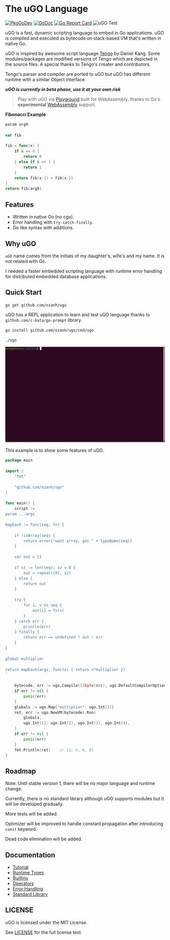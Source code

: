 # The uGO Language

[![PkgGoDev](https://pkg.go.dev/badge/ozanh/ugo)](https://pkg.go.dev/ozanh/ugo)
[![GoDoc](https://godoc.org/github.com/ozanh/ugo?status.svg)](https://godoc.org/github.com/ozanh/ugo)
[![Go Report Card](https://goreportcard.com/badge/github.com/ozanh/ugo)](https://goreportcard.com/report/github.com/ozanh/ugo)
![uGO Test](https://github.com/ozanh/ugo/workflows/test/badge.svg)

uGO is a fast, dynamic scripting language to embed in Go applications.
uGO is compiled and executed as bytecode on stack-based VM that's written
in native Go.

uGO is inspired by awesome script language [Tengo](https://github.com/d5/tengo)
by Daniel Kang. Some modules/packages are modified versions of Tengo which are
depicted in the source files. A special thanks to Tengo's creater and
contributors.

Tengo's parser and compiler are ported to uGO but uGO has different runtime with
a similar Object interface.

**_uGO is currently in beta phase, use it at your own risk_**

> Play with uGO via [Playground](https://play.verigraf.com) built for
WebAssembly, thanks to Go's __experimental__
[WebAssembly](https://github.com/golang/go/wiki/WebAssembly) support.

**Fibonacci Example**

```go
param arg0

var fib

fib = func(x) {
    if x == 0 {
        return 0
    } else if x == 1 {
        return 1
    }
    return fib(x-1) + fib(x-2)
}
return fib(arg0)
```

## Features

* Written in native Go (no cgo).
* Error handling with `try-catch-finally`.
* Go like syntax with additions.

## Why uGO

`uGO` name comes from the initials of my daughter's, wife's and my name. It is
not related with Go.

I needed a faster embedded scripting language with runtime error handling for
distributed embedded database applications.

## Quick Start

`go get github.com/ozanh/ugo`

uGO has a REPL application to learn and test uGO language thanks to
`github.com/c-bata/go-prompt` library.

`go install github.com/ozanh/ugo/cmd/ugo`

`./ugo`

![repl-gif](https://github.com/ozanh/ugo/blob/main/docs/repl.gif)

This example is to show some features of uGO.

```go
package main

import (
    "fmt"

    "github.com/ozanh/ugo"
)

func main() {
    script := `
param ...args

mapEach := func(seq, fn) {

    if !isArray(seq) {
        return error("want array, got " + typeName(seq))
    }

    var out = []

    if sz := len(seq); sz > 0 {
        out = repeat([0], sz)
    } else {
        return out
    }

    try {
        for i, v in seq {
            out[i] = fn(v)
        }
    } catch err {
        println(err)
    } finally {
        return err == undefined ? out : err
    }
}

global multiplier

return mapEach(args, func(x) { return x*multiplier })
`

    bytecode, err := ugo.Compile([]byte(src), ugo.DefaultCompilerOptions)
    if err != nil {
        panic(err)
    }
    globals := ugo.Map{"multiplier": ugo.Int(2)}
    ret, err := ugo.NewVM(bytecode).Run(
        globals,
        ugo.Int(1), ugo.Int(2), ugo.Int(3), ugo.Int(4),
    )
    if err != nil {
        panic(err)
    }
    fmt.Println(ret)    // [2, 4, 6, 8]
}
```

## Roadmap

Note: Until stable version 1, there will be no major language and runtime
change.

Currently, there is no standard library although uGO supports modules but it
will be developed gradually.

More tests will be added.

Optimizer will be improved to handle constant propagation after introducing
`const` keyword.

Dead code elimination will be added.

## Documentation

* [Tutorial](https://github.com/ozanh/ugo/blob/main/docs/tutorial.md)
* [Runtime Types](https://github.com/ozanh/ugo/blob/main/docs/runtime-types.md)
* [Builtins](https://github.com/ozanh/ugo/blob/main/docs/builtins.md)
* [Operators](https://github.com/ozanh/ugo/blob/main/docs/operators.md)
* [Error Handling](https://github.com/ozanh/ugo/blob/main/docs/error-handling.md)
* [Standard Library](https://github.com/ozanh/ugo/blob/main/docs/stdlib.md)

## LICENSE

uGO is licensed under the MIT License.

See [LICENSE](LICENSE) for the full license text.

